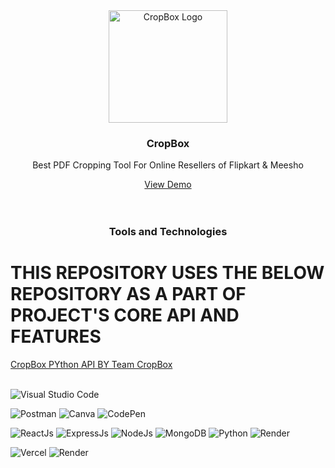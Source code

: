 <div align="center">
  <a href="https://github.com/othneildrew/Best-README-Template">
    <img src="client/src/cropbox2.png" alt="CropBox Logo" width="190" height="180">
  </a>

<h3 align="center">CropBox</h3>

<p align="center">
   Best PDF Cropping Tool For Online Resellers of Flipkart & Meesho
    <br />
  </p>
  <a  href="https://cropbox.vercel.app" target="_blank" rel="noopener noreferrer" >View Demo</a>
</div>

<br>
<br>
  <h3 align="center">Tools and Technologies</h3>
  <h1>THIS REPOSITORY USES THE BELOW REPOSITORY AS A PART OF PROJECT'S CORE API AND FEATURES</h1>
   <a  href="[https://cropbox.vercel.app](https://github.com/hr097/cropbox-python-api)" target="_blank" rel="noopener noreferrer" >CropBox PYthon API BY Team CropBox</a>
<br>
<br>

  ![Visual Studio Code](https://img.shields.io/badge/Visual%20Studio%20Code-0078d7.svg?style=for-the-badge&logo=visual-studio-code&logoColor=white)

  ![Postman](https://img.shields.io/badge/Postman-FF6C37?style=for-the-badge&logo=postman&logoColor=white)
  ![Canva](https://img.shields.io/badge/Canva-%2300C4CC.svg?style=for-the-badge&logo=Canva&logoColor=white)
  ![CodePen](https://img.shields.io/badge/Codepen-000000?style=for-the-badge&logo=codepen&logoColor=white)

  ![ReactJs](https://img.shields.io/badge/React-20232A?style=for-the-badge&logo=react&logoColor=61DAFB)
  ![ExpressJs](https://img.shields.io/badge/Express.js-404D59?style=for-the-badge)
  ![NodeJs](https://img.shields.io/badge/Node.js-43853D?style=for-the-badge&logo=node.js&logoColor=white)
  ![MongoDB](https://img.shields.io/badge/MongoDB-4EA94B?style=for-the-badge&logo=mongodb&logoColor=white)
  ![Python](https://img.shields.io/badge/Python-3776AB?style=for-the-badge&logo=python&logoColor=white)
  ![Render](https://img.shields.io/badge/BASH-4EA94B?style=for-the-badge&logo=bash&logoColor=grey)

  ![Vercel](https://img.shields.io/badge/Vercel-000000?style=for-the-badge&logo=vercel&logoColor=white)
  ![Render](https://img.shields.io/badge/Render_Cloud-4EA94B?style=for-the-badge&logo=render&logoColor=white)
